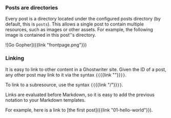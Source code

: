 ### Posts are directories ###
Every post is a directory located under the configured posts directory
(by default, this is `posts`).  This allows a single post to contain multiple
resources, such as images or other assets.  For example, the following image
is contained in this post''s directory.

![Go Gopher]({{link "frontpage.png"}})

### Linking ###
It is easy to link to other content in a Ghostwriter site.  Given the ID of a
post, any other post may link to it via the syntax `{{`{{link "<id>"}}`}}`.

To link to a subresource, use the syntax `{{`{{link "<id>/<resource>"}}`}}`.

Links are evaluated before Markdown, so it is easy to add the previous
notation to your Markdown templates.

For example, here is a link to [the first post]({{link "01-hello-world"}}).
